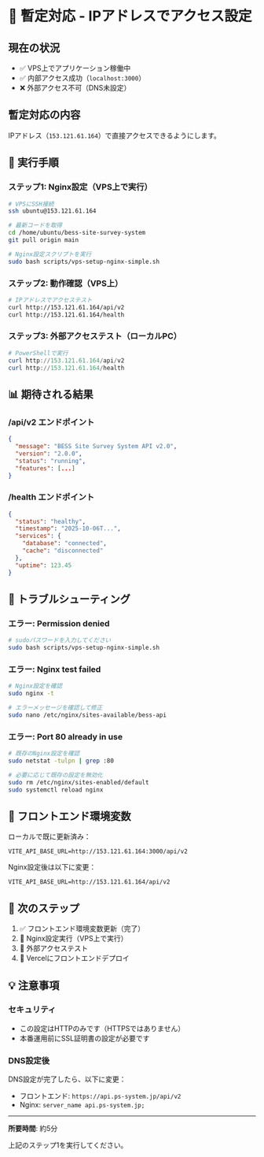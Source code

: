 # 🔧 暫定対応 - IPアドレスでアクセス設定

## 現在の状況
- ✅ VPS上でアプリケーション稼働中
- ✅ 内部アクセス成功（`localhost:3000`）
- ❌ 外部アクセス不可（DNS未設定）

## 暫定対応の内容

IPアドレス（`153.121.61.164`）で直接アクセスできるようにします。

## 🚀 実行手順

### ステップ1: Nginx設定（VPS上で実行）

```bash
# VPSにSSH接続
ssh ubuntu@153.121.61.164

# 最新コードを取得
cd /home/ubuntu/bess-site-survey-system
git pull origin main

# Nginx設定スクリプトを実行
sudo bash scripts/vps-setup-nginx-simple.sh
```

### ステップ2: 動作確認（VPS上）

```bash
# IPアドレスでアクセステスト
curl http://153.121.61.164/api/v2
curl http://153.121.61.164/health
```

### ステップ3: 外部アクセステスト（ローカルPC）

```powershell
# PowerShellで実行
curl http://153.121.61.164/api/v2
curl http://153.121.61.164/health
```

## 📊 期待される結果

### /api/v2 エンドポイント
```json
{
  "message": "BESS Site Survey System API v2.0",
  "version": "2.0.0",
  "status": "running",
  "features": [...]
}
```

### /health エンドポイント
```json
{
  "status": "healthy",
  "timestamp": "2025-10-06T...",
  "services": {
    "database": "connected",
    "cache": "disconnected"
  },
  "uptime": 123.45
}
```

## 🔧 トラブルシューティング

### エラー: Permission denied

```bash
# sudoパスワードを入力してください
sudo bash scripts/vps-setup-nginx-simple.sh
```

### エラー: Nginx test failed

```bash
# Nginx設定を確認
sudo nginx -t

# エラーメッセージを確認して修正
sudo nano /etc/nginx/sites-available/bess-api
```

### エラー: Port 80 already in use

```bash
# 既存のNginx設定を確認
sudo netstat -tulpn | grep :80

# 必要に応じて既存の設定を無効化
sudo rm /etc/nginx/sites-enabled/default
sudo systemctl reload nginx
```

## 📝 フロントエンド環境変数

ローカルで既に更新済み：

```env
VITE_API_BASE_URL=http://153.121.61.164:3000/api/v2
```

Nginx設定後は以下に変更：

```env
VITE_API_BASE_URL=http://153.121.61.164/api/v2
```

## 🎯 次のステップ

1. ✅ フロントエンド環境変数更新（完了）
2. 🔄 Nginx設定実行（VPS上で実行）
3. 🧪 外部アクセステスト
4. 🚀 Vercelにフロントエンドデプロイ

## 💡 注意事項

### セキュリティ
- この設定はHTTPのみです（HTTPSではありません）
- 本番運用前にSSL証明書の設定が必要です

### DNS設定後
DNS設定が完了したら、以下に変更：
- フロントエンド: `https://api.ps-system.jp/api/v2`
- Nginx: `server_name api.ps-system.jp;`

---

**所要時間**: 約5分

上記のステップ1を実行してください。
